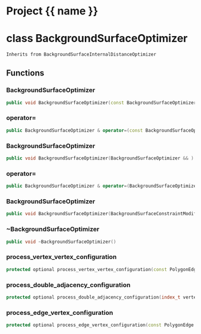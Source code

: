 <script setup>
import {useRoute} from 'vitepress'
const {path} = useRoute()
const tokens = path.split('/')
const words = tokens[2].split('-');
for (let i = 0; i < words.length; i++) {
    words[i] = words[i].charAt(0).toUpperCase() + words[i].slice(1);
    words[i] = words[i].replace('geode', 'Geode')
}
const name = words.join('-');
</script>
# Project {{ name }}

# class BackgroundSurfaceOptimizer


```cpp
Inherits from BackgroundSurfaceInternalDistanceOptimizer
```



## Functions

### BackgroundSurfaceOptimizer

```cpp
public void BackgroundSurfaceOptimizer(const BackgroundSurfaceOptimizer & )
```


### operator=

```cpp
public BackgroundSurfaceOptimizer & operator=(const BackgroundSurfaceOptimizer & )
```


### BackgroundSurfaceOptimizer

```cpp
public void BackgroundSurfaceOptimizer(BackgroundSurfaceOptimizer && )
```


### operator=

```cpp
public BackgroundSurfaceOptimizer & operator=(BackgroundSurfaceOptimizer && )
```


### BackgroundSurfaceOptimizer

```cpp
public void BackgroundSurfaceOptimizer(BackgroundSurfaceConstraintModifier & constraint_modifier, const TriangulatedSurfaceImprovementSimulator2D & improvement_simulator)
```


### ~BackgroundSurfaceOptimizer

```cpp
public void ~BackgroundSurfaceOptimizer()
```


### process_vertex_vertex_configuration

```cpp
protected optional process_vertex_vertex_configuration(const PolygonEdge & edge, index_t level)
```


### process_double_adjacency_configuration

```cpp
protected optional process_double_adjacency_configuration(index_t vertex, index_t level)
```


### process_edge_vertex_configuration

```cpp
protected optional process_edge_vertex_configuration(const PolygonEdge & edge, index_t level)
```




